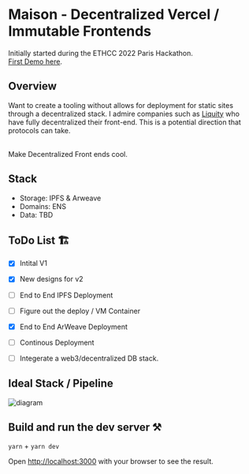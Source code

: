 # Maison - Decentralized Vercel / Immutable Frontends

Initially started during the ETHCC 2022 Paris Hackathon. <br/> [First Demo here](https://devpost.com/software/maison-f10xmy).

## Overview
Want to create a tooling without allows for deployment for static sites through a decentralized stack. I admire companies such as [Liquity](https://www.liquity.org/frontend) who have fully decentralized their front-end. This is a potential direction that protocols can take.

<br/> Make Decentralized Front ends cool.<br/>

## Stack
- Storage: IPFS & Arweave
- Domains: ENS
- Data: TBD


## ToDo List 🏗

- [x] Intital V1
- [x] New designs for v2
- [ ] End to End IPFS Deployment
- [ ] Figure out the deploy / VM Container
- [x] End to End ArWeave Deployment
- [ ] Continous Deployment
- [ ] Integerate a web3/decentralized DB stack.


## Ideal Stack / Pipeline

![diagram](https://user-images.githubusercontent.com/45455218/185377499-ac8cdb80-b97c-401f-8a4f-449e85fec013.jpg)


## Build and run the dev server ⚒️

`yarn` + `yarn dev` 

Open [http://localhost:3000](http://localhost:3000) with your browser to see the result.



